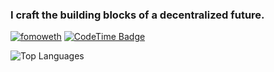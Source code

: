 ### I craft the building blocks of a decentralized future.

[![fomoweth](https://img.shields.io/static/v1?label=&message=fomoweth&color=black&logo=ethereum&logoColor=white)](https://rkim.xyz)
[![CodeTime Badge](https://shields.jannchie.com/endpoint?style=plastic&color=50&url=https%3A%2F%2Fapi.codetime.dev%2Fv3%2Fusers%2Fshield%3Fuid%3D1656&cacheSeconds=300)](https://codetime.dev)

![Top Languages](https://github-readme-stats.vercel.app/api/top-langs/?username=fomoweth&layout=compact&theme=radical&langs_count=10&hide=html,css)
